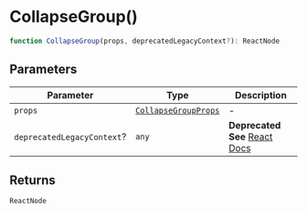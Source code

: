# CollapseGroup()

```ts
function CollapseGroup(props, deprecatedLegacyContext?): ReactNode
```

## Parameters

| Parameter | Type | Description |
| ------ | ------ | ------ |
| `props` | [`CollapseGroupProps`](../interfaces/CollapseGroupProps.md) | - |
| `deprecatedLegacyContext`? | `any` | **Deprecated** **See** [React Docs](https://legacy.reactjs.org/docs/legacy-context.html#referencing-context-in-lifecycle-methods) |

## Returns

`ReactNode`
